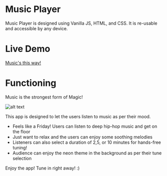 # Music Player

Music Player is designed using Vanilla JS, HTML, and CSS. It is re-usable and accessible by any device.

# Live Demo

[Music's this way!](https://shubhinigam29.github.io/Music-Player/)

# Functioning

Music is the strongest form of Magic! <br />

![alt text](https://github.com/ShubhiNigam29/Music-Player/blob/main/music.jpg)


This app is designed to let the users listen to music as per their mood. <br />

- Feels like a Friday! Users can listen to deep hip-hop music and get on the floor <br />
- Just want to relax and the users can enjoy some soothing melodies <br />
- Listeners can also select a duration of 2,5, or 10 minutes for hands-free tuning! <br />
- Audience can enjoy the neon theme in the background as per their tune selection <br />

Enjoy the app! Tune in right away! :) <br />


